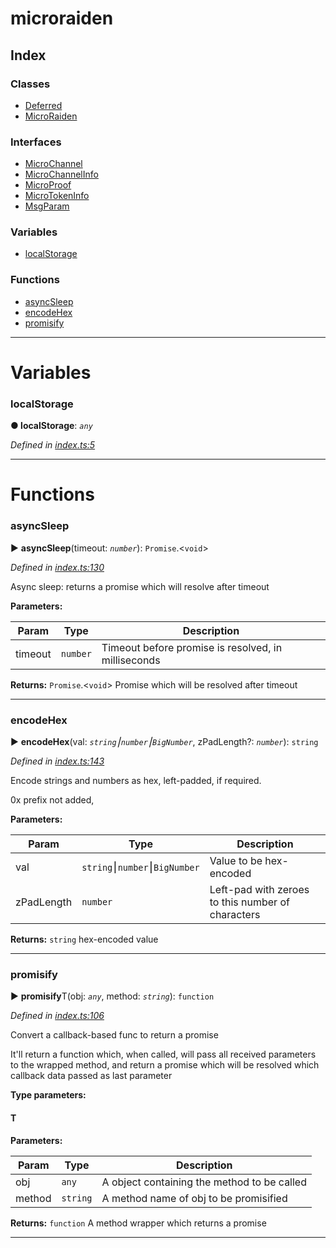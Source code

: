 


#  microraiden

## Index

### Classes

* [Deferred](classes/deferred.md)
* [MicroRaiden](classes/microraiden.md)


### Interfaces

* [MicroChannel](interfaces/microchannel.md)
* [MicroChannelInfo](interfaces/microchannelinfo.md)
* [MicroProof](interfaces/microproof.md)
* [MicroTokenInfo](interfaces/microtokeninfo.md)
* [MsgParam](interfaces/msgparam.md)


### Variables

* [localStorage](#localstorage)


### Functions

* [asyncSleep](#asyncsleep)
* [encodeHex](#encodehex)
* [promisify](#promisify)



---
# Variables
<a id="localstorage"></a>

###  localStorage

**●  localStorage**:  *`any`* 

*Defined in [index.ts:5](https://github.com/raiden-network/microraiden/blob/99a659d/microraiden/microraiden/webui/microraiden/src/index.ts#L5)*





___


# Functions
<a id="asyncsleep"></a>

###  asyncSleep

► **asyncSleep**(timeout: *`number`*): `Promise`.<`void`>



*Defined in [index.ts:130](https://github.com/raiden-network/microraiden/blob/99a659d/microraiden/microraiden/webui/microraiden/src/index.ts#L130)*



Async sleep: returns a promise which will resolve after timeout


**Parameters:**

| Param | Type | Description |
| ------ | ------ | ------ |
| timeout | `number`   |  Timeout before promise is resolved, in milliseconds |





**Returns:** `Promise`.<`void`>
Promise which will be resolved after timeout






___

<a id="encodehex"></a>

###  encodeHex

► **encodeHex**(val: *`string`⎮`number`⎮`BigNumber`*, zPadLength?: *`number`*): `string`



*Defined in [index.ts:143](https://github.com/raiden-network/microraiden/blob/99a659d/microraiden/microraiden/webui/microraiden/src/index.ts#L143)*



Encode strings and numbers as hex, left-padded, if required.

0x prefix not added,


**Parameters:**

| Param | Type | Description |
| ------ | ------ | ------ |
| val | `string`⎮`number`⎮`BigNumber`   |  Value to be hex-encoded |
| zPadLength | `number`   |  Left-pad with zeroes to this number of characters |





**Returns:** `string`
hex-encoded value






___

<a id="promisify"></a>

###  promisify

► **promisify**T(obj: *`any`*, method: *`string`*): `function`



*Defined in [index.ts:106](https://github.com/raiden-network/microraiden/blob/99a659d/microraiden/microraiden/webui/microraiden/src/index.ts#L106)*



Convert a callback-based func to return a promise

It'll return a function which, when called, will pass all received parameters to the wrapped method, and return a promise which will be resolved which callback data passed as last parameter


**Type parameters:**

#### T 
**Parameters:**

| Param | Type | Description |
| ------ | ------ | ------ |
| obj | `any`   |  A object containing the method to be called |
| method | `string`   |  A method name of obj to be promisified |





**Returns:** `function`
A method wrapper which returns a promise






___


